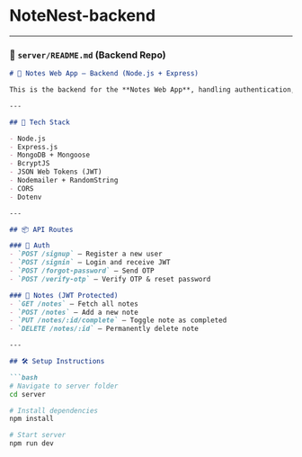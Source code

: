 # NoteNest-backend

---

### 📁 `server/README.md` (Backend Repo)

```markdown
# 🧠 Notes Web App – Backend (Node.js + Express)

This is the backend for the **Notes Web App**, handling authentication, note management, and OTP-based password recovery.

---

## 🧰 Tech Stack

- Node.js
- Express.js
- MongoDB + Mongoose
- BcryptJS
- JSON Web Tokens (JWT)
- Nodemailer + RandomString
- CORS
- Dotenv

---

## 📦 API Routes

### 🔐 Auth
- `POST /signup` – Register a new user
- `POST /signin` – Login and receive JWT
- `POST /forgot-password` – Send OTP
- `POST /verify-otp` – Verify OTP & reset password

### 📝 Notes (JWT Protected)
- `GET /notes` – Fetch all notes
- `POST /notes` – Add a new note
- `PUT /notes/:id/complete` – Toggle note as completed
- `DELETE /notes/:id` – Permanently delete note

---

## 🛠️ Setup Instructions

```bash
# Navigate to server folder
cd server

# Install dependencies
npm install

# Start server
npm run dev
